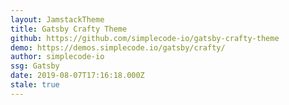 ```yaml
---
layout: JamstackTheme
title: Gatsby Crafty Theme
github: https://github.com/simplecode-io/gatsby-crafty-theme
demo: https://demos.simplecode.io/gatsby/crafty/
author: simplecode-io
ssg: Gatsby
date: 2019-08-07T17:16:18.000Z
stale: true
---
```

